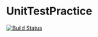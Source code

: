 # UnitTestPractice
[![Build Status](https://travis-ci.org/Asterisk007/UnitTestPractice.svg?branch=master)](https://travis-ci.org/Asterisk007/UnitTestPractice)